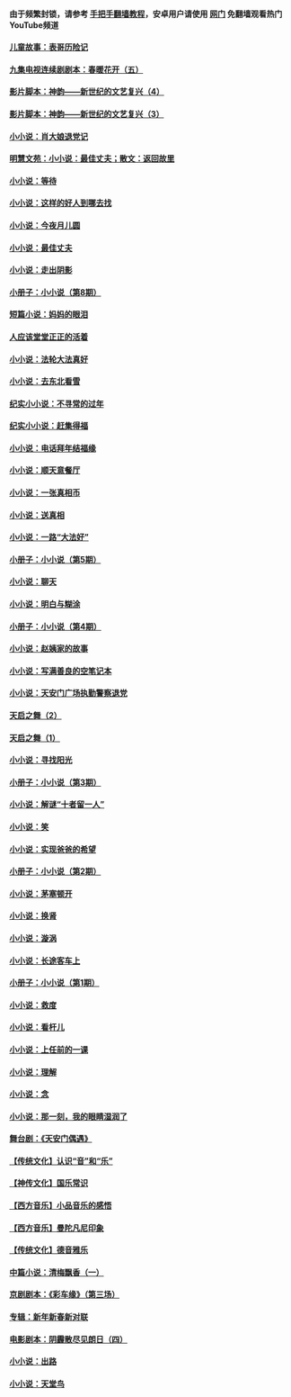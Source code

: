 #### 由于频繁封锁，请参考 [手把手翻墙教程](https://github.com/gfw-breaker/guides/wiki/)，安卓用户请使用 [网门](https://github.com/gfw-breaker/nogfw/blob/master/dl.md?t=05092301) 免翻墙观看热门YouTube频道 

#### [儿童故事：表哥历险记](../pages/328/383535.md?t=05092301) 

#### [九集电视连续剧剧本：春暖花开（五）](../pages/328/275919.md?t=05092301) 

#### [影片脚本：神韵——新世纪的文艺复兴（4）](../pages/328/266089.md?t=05092301) 

#### [影片脚本：神韵——新世纪的文艺复兴（3）](../pages/328/266087.md?t=05092301) 

#### [小小说：肖大娘退党记](../pages/328/239807.md?t=05092301) 

#### [明慧文苑：小小说：最佳丈夫；散文：返回故里](../pages/328/3439.md?t=05092301) 

#### [小小说：等待](../pages/328/223927.md?t=05092301) 

#### [小小说：这样的好人到哪去找](../pages/328/209396.md?t=05092301) 

#### [小小说：今夜月儿圆](../pages/328/193588.md?t=05092301) 

#### [小小说：最佳丈夫](../pages/328/190938.md?t=05092301) 

#### [小小说：走出阴影](../pages/328/190744.md?t=05092301) 

#### [小册子：小小说（第8期）](../pages/328/188202.md?t=05092301) 

#### [短篇小说：妈妈的眼泪](../pages/328/187712.md?t=05092301) 

#### [人应该堂堂正正的活着](../pages/328/182430.md?t=05092301) 

#### [小小说：法轮大法真好](../pages/328/174669.md?t=05092301) 

#### [小小说：去东北看雪](../pages/328/173882.md?t=05092301) 

#### [纪实小小说：不寻常的过年](../pages/328/173187.md?t=05092301) 

#### [纪实小小说：赶集得福](../pages/328/172652.md?t=05092301) 

#### [小小说：电话拜年结福缘](../pages/328/172533.md?t=05092301) 

#### [小小说：顺天意餐厅](../pages/328/170182.md?t=05092301) 

#### [小小说：一张真相币](../pages/328/169410.md?t=05092301) 

#### [小小说：送真相](../pages/328/166713.md?t=05092301) 

#### [小小说：一路“大法好”](../pages/328/162016.md?t=05092301) 

#### [小册子：小小说（第5期）](../pages/328/161131.md?t=05092301) 

#### [小小说：聊天](../pages/328/159640.md?t=05092301) 

#### [小小说：明白与糊涂](../pages/328/158101.md?t=05092301) 

#### [小册子：小小说（第4期）](../pages/328/158006.md?t=05092301) 

#### [小小说：赵姨家的故事](../pages/328/157843.md?t=05092301) 

#### [小小说：写满善良的空笔记本](../pages/328/157382.md?t=05092301) 

#### [小小说：天安门广场执勤警察退党](../pages/328/156982.md?t=05092301) 

#### [天启之舞（2）](../pages/328/153440.md?t=05092301) 

#### [天启之舞（1）](../pages/328/153439.md?t=05092301) 

#### [小小说：寻找阳光](../pages/328/153065.md?t=05092301) 

#### [小册子：小小说（第3期）](../pages/328/151715.md?t=05092301) 

#### [小小说：解谜“十者留一人”](../pages/328/148967.md?t=05092301) 

#### [小小说：笑](../pages/328/148905.md?t=05092301) 

#### [小小说：实现爸爸的希望](../pages/328/148096.md?t=05092301) 

#### [小册子：小小说（第2期）](../pages/328/147214.md?t=05092301) 

#### [小小说：茅塞顿开](../pages/328/147030.md?t=05092301) 

#### [小小说：换肾](../pages/328/146770.md?t=05092301) 

#### [小小说：漩涡](../pages/328/146683.md?t=05092301) 

#### [小小说：长途客车上](../pages/328/145076.md?t=05092301) 

#### [小册子：小小说（第1期）](../pages/328/143963.md?t=05092301) 

#### [小小说：救度](../pages/328/143927.md?t=05092301) 

#### [小小说：看杆儿](../pages/328/142137.md?t=05092301) 

#### [小小说：上任前的一课](../pages/328/140808.md?t=05092301) 

#### [小小说：理解](../pages/328/140476.md?t=05092301) 

#### [小小说：念](../pages/328/139513.md?t=05092301) 

#### [小小说：那一刻，我的眼睛湿润了](../pages/328/138476.md?t=05092301) 

#### [舞台剧：《天安门偶遇》](../pages/328/117155.md?t=05092301) 

#### [【传统文化】认识“音”和“乐”](../pages/328/108667.md?t=05092301) 

#### [【神传文化】国乐常识](../pages/328/104225.md?t=05092301) 

#### [【西方音乐】小品音乐的感悟](../pages/328/102924.md?t=05092301) 

#### [【西方音乐】曼陀凡尼印象](../pages/328/102922.md?t=05092301) 

#### [【传统文化】德音雅乐](../pages/328/102923.md?t=05092301) 

#### [中篇小说：清梅飘香（一）](../pages/328/101058.md?t=05092301) 

#### [京剧剧本：《彩车缘》（第三场）](../pages/328/96434.md?t=05092301) 

#### [专辑：新年新春新对联](../pages/328/94991.md?t=05092301) 

#### [电影剧本：阴霾散尽见朗日（四）](../pages/328/87081.md?t=05092301) 

#### [小小说：出路](../pages/328/84848.md?t=05092301) 

#### [小小说：天堂鸟](../pages/328/83084.md?t=05092301) 

